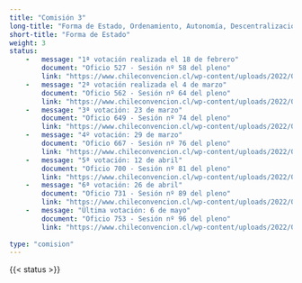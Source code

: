 ```yaml
---
title: "Comisión 3"
long-title: "Forma de Estado, Ordenamiento, Autonomía, Descentralización, Equidad, Justicia Territorial, Gobiernos Locales y Organización Fiscal."
short-title: "Forma de Estado"
weight: 3
status: 
    -   message: "1ª votación realizada el 18 de febrero" 
        document: "Oficio 527 - Sesión nº 58 del pleno"
        link: "https://www.chileconvencion.cl/wp-content/uploads/2022/02/Oficio-527-con-normas-aprobadas-en-particular-Sesion-58-del-Pleno-primer-informe-de-la-Com.-Forma-de-Estado.pdf"
    -   message: "2ª votación realizada el 4 de marzo" 
        document: "Oficio 562 - Sesión nº 64 del pleno"
        link: "https://www.chileconvencion.cl/wp-content/uploads/2022/03/Oficio-N%C2%B0562-que-Informa-Normas-aprobadas-Com.-Forma-de-Estado.pdf"
    -   message: "3ª votación: 23 de marzo" 
        document: "Oficio 649 - Sesión nº 74 del pleno"
        link: "https://www.chileconvencion.cl/wp-content/uploads/2022/03/Oficio-649-que-informa-las-normas-aprobadas-de-la-segunda-nueva-propuesta-de-la-Com.-Forma-de-Estado.pdf"
    -   message: "4º votación: 29 de marzo" 
        document: "Oficio 667 - Sesión nº 76 del pleno"
        link: "https://www.chileconvencion.cl/wp-content/uploads/2022/03/Oficio-667-con-normas-aprobadas-en-particular-Sesion-76-del-Pleno-votacion-segundo-informe-Com.-Forma-de-Estado.pdf"
    -   message: "5ª votación: 12 de abril" 
        document: "Oficio 700 - Sesión nº 81 del pleno"
        link: "https://www.chileconvencion.cl/wp-content/uploads/2022/04/Oficio-700-con-normas-aprobadas-en-particular-Sesion-81-del-Pleno-votacion-3-3-fea.pdf"
    -   message: "6ª votación: 26 de abril" 
        document: "Oficio 731 - Sesión nº 89 del pleno"    
        link: "https://www.chileconvencion.cl/wp-content/uploads/2022/04/Oficio-731-que-informa-las-normas-aprobadas-en-la-sesion-89a-2da-del-2do-informe-Com.-de-Forma-de-Estado.pdf"
    -   message: "Última votación: 6 de mayo" 
        document: "Oficio 753 - Sesión nº 96 del pleno"    
        link: "https://www.chileconvencion.cl/wp-content/uploads/2022/05/Oficio-753-con-normas-aprobadas-en-particular-Sesion-96-del-Pleno-votacion-3-3-2da-propuesta.pdf"
        
type: "comision"
---
```

{{< status >}}
